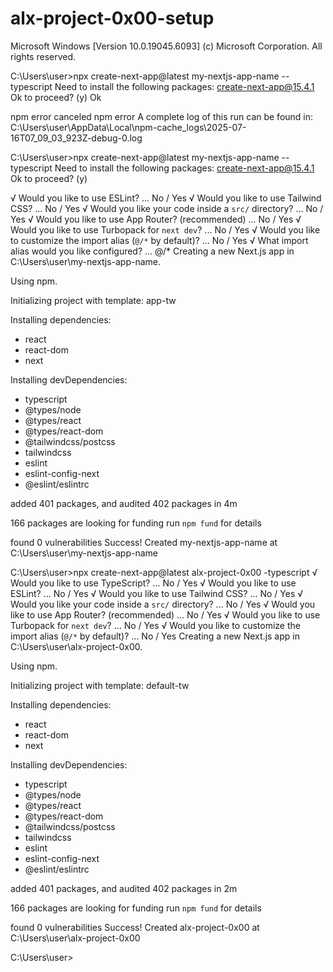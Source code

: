 # alx-project-0x00-setup
Microsoft Windows [Version 10.0.19045.6093]
(c) Microsoft Corporation. All rights reserved.

C:\Users\user>npx create-next-app@latest my-nextjs-app-name --typescript
Need to install the following packages:
create-next-app@15.4.1
Ok to proceed? (y) Ok

npm error canceled
npm error A complete log of this run can be found in: C:\Users\user\AppData\Local\npm-cache\_logs\2025-07-16T07_09_03_923Z-debug-0.log

C:\Users\user>npx create-next-app@latest my-nextjs-app-name --typescript
Need to install the following packages:
create-next-app@15.4.1
Ok to proceed? (y)

√ Would you like to use ESLint? ... No / Yes
√ Would you like to use Tailwind CSS? ... No / Yes
√ Would you like your code inside a `src/` directory? ... No / Yes
√ Would you like to use App Router? (recommended) ... No / Yes
√ Would you like to use Turbopack for `next dev`? ... No / Yes
√ Would you like to customize the import alias (`@/*` by default)? ... No / Yes
√ What import alias would you like configured? ... @/*
Creating a new Next.js app in C:\Users\user\my-nextjs-app-name.

Using npm.

Initializing project with template: app-tw


Installing dependencies:
- react
- react-dom
- next

Installing devDependencies:
- typescript
- @types/node
- @types/react
- @types/react-dom
- @tailwindcss/postcss
- tailwindcss
- eslint
- eslint-config-next
- @eslint/eslintrc


added 401 packages, and audited 402 packages in 4m

166 packages are looking for funding
  run `npm fund` for details

found 0 vulnerabilities
Success! Created my-nextjs-app-name at C:\Users\user\my-nextjs-app-name


C:\Users\user>npx create-next-app@latest alx-project-0x00 -typescript
√ Would you like to use TypeScript? ... No / Yes
√ Would you like to use ESLint? ... No / Yes
√ Would you like to use Tailwind CSS? ... No / Yes
√ Would you like your code inside a `src/` directory? ... No / Yes
√ Would you like to use App Router? (recommended) ... No / Yes
√ Would you like to use Turbopack for `next dev`? ... No / Yes
√ Would you like to customize the import alias (`@/*` by default)? ... No / Yes
Creating a new Next.js app in C:\Users\user\alx-project-0x00.

Using npm.

Initializing project with template: default-tw


Installing dependencies:
- react
- react-dom
- next

Installing devDependencies:
- typescript
- @types/node
- @types/react
- @types/react-dom
- @tailwindcss/postcss
- tailwindcss
- eslint
- eslint-config-next
- @eslint/eslintrc


added 401 packages, and audited 402 packages in 2m

166 packages are looking for funding
  run `npm fund` for details

found 0 vulnerabilities
Success! Created alx-project-0x00 at C:\Users\user\alx-project-0x00


C:\Users\user>
